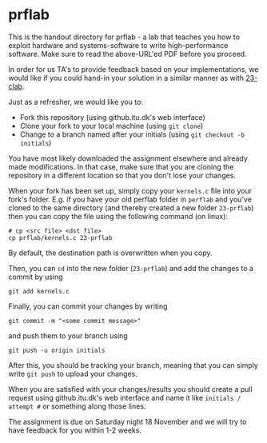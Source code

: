 # prflab

This is the handout directory for prflab - a lab that teaches you how to exploit hardware and systems-software to write high-performance software. Make sure to read the above-URL'ed PDF before you proceed.

In order for us TA's to provide feedback based on your implementations, we would like if you could hand-in your solution in a similar manner as with [23-clab](https://github.itu.dk/OSC/23-clab).

Just as a refresher, we would like you to:

- Fork this repository (using github.itu.dk's web interface)
- Clone your fork to your local machine (using `git clone`)
- Change to a branch named after your initials (using `git checkout -b initials`)

You have most likely downloaded the assignment elsewhere and already made modifications. In that case, make sure that you are cloning the repository in a different location so that you don't lose your changes.

When your fork has been set up, simply copy your `kernels.c` file into your fork's folder.
E.g. if you have your old perflab folder in `perflab` and you've cloned to the same directory (and thereby created a new folder `23-prflab`) then you can copy the file using the following command (on 
linux):

```
# cp <src file> <dst file>
cp prflab/kernels.c 23-prflab
```

By default, the destination path is overwritten when you copy.

Then, you can `cd` into the new folder (`23-prflab`) and add the changes to a commit by using 

```
git add kernels.c
```

Finally, you can commit your changes by writing 

```
git commit -m "<some commit message>"
```

and push them to your branch using 

```
git push -u origin initials
``` 

After this, you should be tracking your branch, meaning that you can simply write `git push` to upload your changes.

When you are satisfied with your changes/results you should create a pull request using github.itu.dk's web interface and name it like `initials / attempt #` or something along those lines.

The assignment is due on Saturday night 18 November and we will try to have feedback for you within 1-2 weeks.
